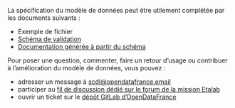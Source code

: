 La spécification du modèle de données peut être utilement complétée par les documents suivants :

- Exemple de fichier
- [​Schéma de validation​](https://git.opendatafrance.net/scdl/subventions/blob/master/schema.json)
- [​Documentation générée à partir du schéma​](https://dev.validata.fr/docs/schemas/scdl-subventions.html)

Pour poser une question, commenter, faire un retour d’usage ou contribuer à l’amélioration du modèle de données, vous pouvez :

- adresser un message à scdl@opendatafrance.email
- participer au [fil de discussion dédié sur le forum de la mission Etalab​](https://forum.etalab.gouv.fr/t/cadre-juridique-et-technique-de-louverture-des-donnees-de-subventions/4004)
- ouvrir un ticket sur le [dépôt GitLab d’OpenDataFrance​](https://git.opendatafrance.net/scdl/subventions/issues)
